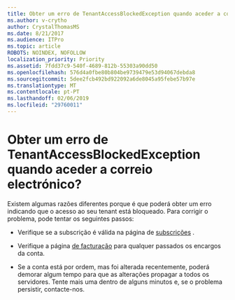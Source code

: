 ```yaml
---
title: Obter um erro de TenantAccessBlockedException quando aceder a correio electrónico?
ms.author: v-crytho
author: CrystalThomasMS
ms.date: 8/21/2017
ms.audience: ITPro
ms.topic: article
ROBOTS: NOINDEX, NOFOLLOW
localization_priority: Priority
ms.assetid: 7fdd37c9-540f-4689-812b-55303a90dd50
ms.openlocfilehash: 576d4a0fbe80b804be9739479e53d94067debda8
ms.sourcegitcommit: 5dee2fcb492bd922092a6de8045a95febe57b97e
ms.translationtype: MT
ms.contentlocale: pt-PT
ms.lasthandoff: 02/06/2019
ms.locfileid: "29760011"
---
```

# <a name="getting-a-tenantaccessblockedexception-error-when-accessing-email"></a>Obter um erro de TenantAccessBlockedException quando aceder a correio electrónico?

Existem algumas razões diferentes porque é que poderá obter um erro indicando que o acesso ao seu tenant está bloqueado. Para corrigir o problema, pode tentar os seguintes passos:
  
- Verifique se a subscrição é válida na página de [subscrições](https://admin.microsoft.com/adminportal/home#/subscriptions) . 
    
- Verifique a página [de facturação](https://admin.microsoft.com/adminportal/home#/billoverview) para qualquer passados os encargos da conta. 
    
- Se a conta está por ordem, mas foi alterada recentemente, poderá demorar algum tempo para que as alterações propagar a todos os servidores. Tente mais uma dentro de alguns minutos e, se o problema persistir, contacte-nos.
    

